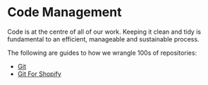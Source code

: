 # Code Management

Code is at the centre of all of our work. Keeping it clean and tidy is
fundamental to an efficient, manageable and sustainable process.

The following are guides to how we wrangle 100s of repositories:

* [Git](git.md)
* [Git For Shopify](git-shopify.md)

